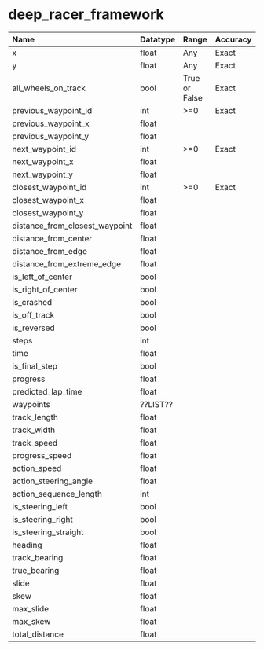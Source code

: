 # deep_racer_framework

| Name | Datatype | Range | Accuracy | Units | AWS Param |
| :---- | :-------- | :----- | :-------- | :----- | :--------- |
| x | float | Any | Exact | Meters | x |
| y | float | Any | Exact | Meters | y |
| all_wheels_on_track | bool | True or False | Exact | | all_wheels_on_track |
| previous_waypoint_id | int | \>=0 | Exact | | closest_waypoints[0] |
| previous_waypoint_x | float |
| previous_waypoint_y | float |
| next_waypoint_id | int | \>=0 | Exact | | closest_waypoints[1] |
| next_waypoint_x | float |
| next_waypoint_y | float |
| closest_waypoint_id | int | \>=0 | Exact | |
| closest_waypoint_x | float |
| closest_waypoint_y | float |
| distance_from_closest_waypoint | float       |
| distance_from_center | float       |
| distance_from_edge | float       |
| distance_from_extreme_edge | float       |
| is_left_of_center | bool |
| is_right_of_center | bool |
| is_crashed | bool |
| is_off_track | bool |
| is_reversed | bool |
| steps | int |
| time | float |
| is_final_step | bool |
| progress | float |
| predicted_lap_time | float |
| waypoints | ??LIST?? |
| track_length | float |
| track_width | float |
| track_speed | float |
| progress_speed | float |
| action_speed | float |
| action_steering_angle | float |
| action_sequence_length | int |
| is_steering_left | bool |
| is_steering_right | bool |
| is_steering_straight | bool |
| heading | float |
| track_bearing | float |
| true_bearing | float |
| slide | float |
| skew | float |
| max_slide | float |
| max_skew | float |
| total_distance | float |

